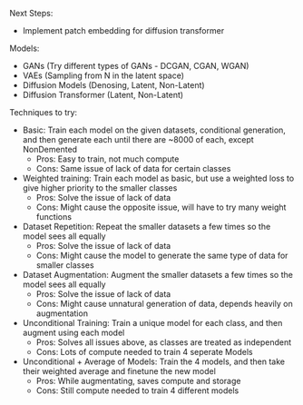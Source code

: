 Next Steps:
- Implement patch embedding for diffusion transformer

Models:
- GANs (Try different types of GANs - DCGAN, CGAN, WGAN)
- VAEs (Sampling from N in the latent space)
- Diffusion Models (Denosing, Latent, Non-Latent)
- Diffusion Transformer (Latent, Non-Latent)

Techniques to try:
- Basic: Train each model on the given datasets, conditional generation, and then generate each until there are ~8000 of each, except NonDemented
    - Pros: Easy to train, not much compute
    - Cons: Same issue of lack of data for certain classes
- Weighted training: Train each model as basic, but use a weighted loss to give higher priority to the smaller classes
    - Pros: Solve the issue of lack of data
    - Cons: Might cause the opposite issue, will have to try many weight functions
- Dataset Repetition: Repeat the smaller datasets a few times so the model sees all equally
    - Pros: Solve the issue of lack of data
    - Cons: Might cause the model to generate the same type of data for smaller classes
- Dataset Augmentation: Augment the smaller datasets a few times so the model sees all equally
    - Pros: Solve the issue of lack of data
    - Cons: Might cause unnatural generation of data, depends heavily on augmentation
- Unconditional Training: Train a unique model for each class, and then augment using each model
    - Pros: Solves all issues above, as classes are treated as independent
    - Cons: Lots of compute needed to train 4 seperate Models
- Unconditional + Average of Models: Train the 4 models, and then take their weighted average and finetune the new model
    - Pros: While augmentating, saves compute and storage
    - Cons: Still compute needed to train 4 different models